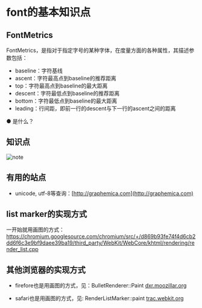 # font的基本知识点


## FontMetrics
FontMetrics，是指对于指定字号的某种字体，在度量方面的各种属性，其描述参数包括：
- baseline：字符基线
- ascent：字符最高点到baseline的推荐距离
- top：字符最高点到baseline的最大距离
- descent：字符最低点到baseline的推荐距离
- bottom：字符最低点到baseline的最大距离
- leading：行间距，即前一行的descent与下一行的ascent之间的距离


● 是什么？

## 知识点

![note](https://photos.google.com/search/_tra_/photo/AF1QipOaAWW5t-djJXN5BgQeGfyxOs37HTYPsI8y3W8i)


## 有用的站点

- unicode, utf-8等查询：[http://graphemica.com](http://graphemica.com)


## list marker的实现方式

一开始就用画图的方式： https://chromium.googlesource.com/chromium/src/+/d869b93fe74f4d6cb2dd6f6c3e9bf9daee39ba19/third_party/WebKit/WebCore/khtml/rendering/render_list.cpp


## 其他浏览器的实现方式

- firefore也是用画图的方式，见：BulletRenderer::Paint  [dxr.moozillar.org](https://dxr.mozilla.org)

- safari也是用画图的方式，见: RenderListMarker::paint  [trac.webkit.org](https://trac.webkit.org)
